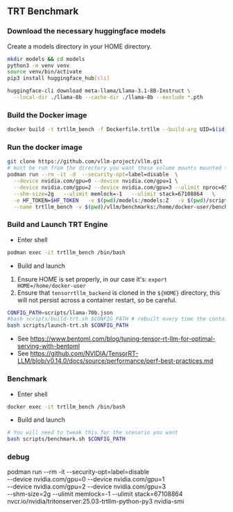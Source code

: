 ## TRT Benchmark

### Download the necessary huggingface models

Create a models directory in your HOME directory.

```bash
mkdir models && cd models
python3 -m venv venv
source venv/bin/activate
pip3 install huggingface_hub[cli]

huggingface-cli download meta-llama/Llama-3.1-8B-Instruct \
  --local-dir ./llama-8b --cache-dir ./llama-8b --exclude *.pth
```


### Build the Docker image
```bash
docker build -t trtllm_bench -f Dockerfile.trtllm --build-arg UID=$(id -u) --build-arg GID=$(id -g) .
``` 

### Run the docker image

```bash
git clone https://github.com/vllm-project/vllm.git
# must be run from the directory you want these volume mounts mounted to! be warned!
podman run --rm -it -d  --security-opt=label=disable  \
  --device nvidia.com/gpu=0 --device nvidia.com/gpu=1 \
  --device nvidia.com/gpu=2 --device nvidia.com/gpu=3 --ulimit nproc=65535 \
  --shm-size=2g   --ulimit memlock=-1   --ulimit stack=67108864   \
  -e HF_TOKEN=$HF_TOKEN   -v $(pwd)/models:/models:Z   -v $(pwd)/scripts:/home/docker-user/scripts:Z   \
  --name trtllm_bench -v $(pwd)/vllm/benchmarks:/home/docker-user/benchmarks:Z   nvcr.io/nvidia/tritonserver:25.03-trtllm-python-py3

```
### Build and Launch TRT Engine

- Enter shell
```bash
podman exec -it trtllm_bench /bin/bash
```
- Build and launch

1) Ensure HOME is set properly, in our case it's: `export HOME=/home/docker-user`
2) Ensure that `tensorrtllm_backend` is cloned in the `${HOME}` directory, this will not persist across a container restart, so be careful.

```bash
CONFIG_PATH=scripts/llama-70b.json
#bash scripts/build-trt.sh $CONFIG_PATH # rebuilt every time the container is restarted :(
bash scripts/launch-trt.sh $CONFIG_PATH
```

- See https://www.bentoml.com/blog/tuning-tensor-rt-llm-for-optimal-serving-with-bentoml
- See https://github.com/NVIDIA/TensorRT-LLM/blob/v0.14.0/docs/source/performance/perf-best-practices.md

### Benchmark

- Enter shell
```bash
docker exec -it trtllm_bench /bin/bash
```
- Build and launch
```bash
# You will need to tweak this for the scenario you want
bash scripts/benchmark.sh $CONFIG_PATH
```







### debug


podman run --rm -it --security-opt=label=disable  \
  --device nvidia.com/gpu=0 --device nvidia.com/gpu=1 \
  --device nvidia.com/gpu=2 --device nvidia.com/gpu=3 \
  --shm-size=2g   --ulimit memlock=-1   --ulimit stack=67108864   \
  nvcr.io/nvidia/tritonserver:25.03-trtllm-python-py3 nvidia-smi
